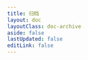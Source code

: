 ```yaml
---
title: 归档
layout: doc
layoutClass: doc-archive
aside: false
lastUpdated: false
editLink: false
---
```


<script setup>
import DocTimelineItem from './components/DocTimeline.vue'

</script>

<style lang="sass" src="./index.scss"></style>

<DocTimelineItem></DocTimelineItem>
